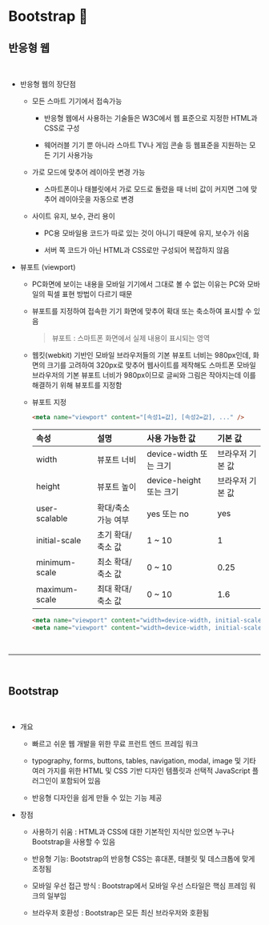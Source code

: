 # **Bootstrap** 🛒

## 반응형 웹

<br/>

- 반응형 웹의 장단점

  - 모든 스마트 기기에서 접속가능

    - 반응형 웹에서 사용하는 기술들은 W3C에서 웹 표준으로 지정한 HTML과 CSS로 구성

    - 웨어러블 기기 뿐 아니라 스마트 TV나 게임 콘솔 등 웹표준을 지원하는 모든 기기 사용가능

  - 가로 모드에 맞추어 레이아웃 변경 가능

    - 스마트폰이나 태블릿에서 가로 모드로 돌렸을 때 너비 값이 커지면 그에 맞추어 레이아웃을 자동으로 변경

  - 사이트 유지, 보수, 관리 용이

    - PC용 모바일용 코드가 따로 있는 것이 아니기 때문에 유지, 보수가 쉬움

    - 서버 쪽 코드가 아닌 HTML과 CSS로만 구성되어 복잡하지 않음

- 뷰포트 (viewport)

  - PC화면에 보이는 내용을 모바일 기기에서 그대로 볼 수 없는 이유는 PC와 모바일의 픽셀 표현 방법이 다르기 때문

  - 뷰포트를 지정하여 접속한 기기 화면에 맞추어 확대 또는 축소하여 표시할 수 있음

    > 뷰포트 : 스마트폰 화면에서 실제 내용이 표시되는 영역

  - 웹킷(webkit) 기반인 모바일 브라우저들의 기본 뷰포트 너비는 980px인데, 화면의 크기를 고려하여 320px로 맞추어 웹사이트를 제작해도 스마트폰 모바일 브라우저의 기본 뷰포트 너비가 980px이므로 글씨와 그림은 작아지는데 이를 해결하기 위해 뷰포트를 지정함

  - 뷰포트 지정
    ```html
    <meta name="viewport" content="[속성1=값], [속성2=값], ..." />
    ```
    | 속성          | 설명                | 사용 가능한 값          | 기본 값          |
    | :------------ | :------------------ | :---------------------- | :--------------- |
    | width         | 뷰포트 너비         | device-width 또는 크기  | 브라우저 기본 값 |
    | height        | 뷰포트 높이         | device-height 또는 크기 | 브라우저 기본 값 |
    | user-scalable | 확대/축소 가능 여부 | yes 또는 no             | yes              |
    | initial-scale | 초기 확대/축소 값   | 1 ~ 10                  | 1                |
    | minimum-scale | 최소 확대/축소 값   | 0 ~ 10                  | 0.25             |
    | maximum-scale | 최대 확대/축소 값   | 0 ~ 10                  | 1.6              |
    ```html
    <meta name="viewport" content="width=device-width, initial-scale=1.0" />
    <meta name="viewport" content="width=device-width, initial-scale=0.5" />
    ```

<br>

---

<br>

## Bootstrap

<br>

- 개요

  - 빠르고 쉬운 웹 개발을 위한 무료 프런트 엔드 프레임 워크

  - typography, forms, buttons, tables, navigation, modal, image 및 기타 여러 가지를 위한 HTML 및 CSS 기반 디자인 템플릿과 선택적 JavaScript 플러그인이 포함되어 있음

  - 반응형 디자인을 쉽게 만들 수 있는 기능 제공

- 장점

  - 사용하기 쉬움 : HTML과 CSS에 대한 기본적인 지식만 있으면 누구나 Bootstrap을 사용할 수 있음

  - 반응형 기능: Bootstrap의 반응형 CSS는 휴대폰, 태블릿 및 데스크톱에 맞게 조정됨

  - 모바일 우선 접근 방식 : Bootstrap에서 모바일 우선 스타일은 핵심 프레임 워크의 일부임

  - 브라우저 호환성 : Bootstrap은 모든 최신 브라우저와 호환됨

